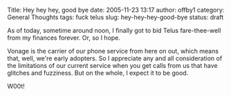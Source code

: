 Title: Hey hey hey, good bye
date: 2005-11-23 13:17
author: offby1
category: General Thoughts
tags: fuck telus
slug: hey-hey-hey-good-bye
status: draft

As of today, sometime around noon, I finally got to bid Telus fare-thee-well from my finances forever. Or, so I hope.

Vonage is the carrier of our phone service from here on out, which means that, well, we're early adopters. So I appreciate any and all consideration of the limitations of our current service when you get calls from us that have glitches and fuzziness. But on the whole, I expect it to be good.

W00t!
